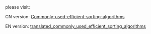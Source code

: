 please visit: 

CN version: [Commonly-used-efficient-sorting-algorithms](https://github.com/chronoscop/Commonly-used-efficient-sorting-algorithms/blob/main/Commonly%20used%20efficient%20sorting%20algorithms.md)

EN version: [translated_commonly_used_efficient_sorting_algorithms](https://github.com/chronoscop/Commonly-used-efficient-sorting-algorithms/blob/main/translated_commonly_used_efficient_sorting_algorithms.md)
